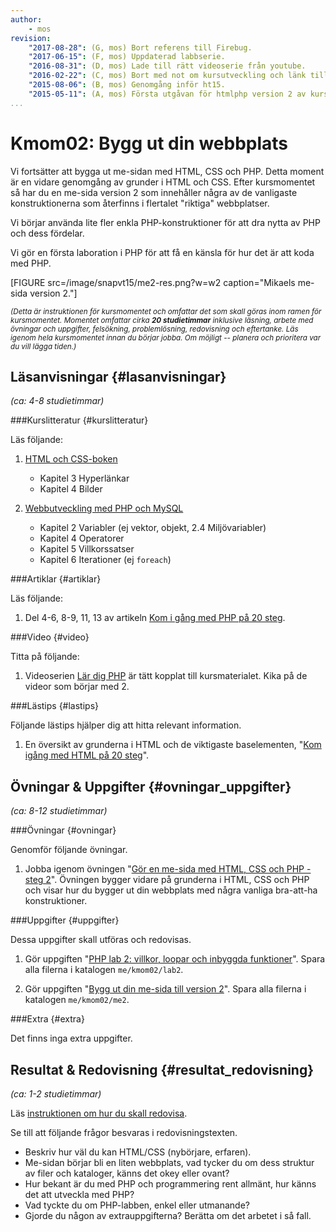 ```yaml
---
author:
    - mos
revision:
    "2017-08-28": (G, mos) Bort referens till Firebug.
    "2017-06-15": (F, mos) Uppdaterad labbserie.
    "2016-08-31": (D, mos) Lade till rätt videoserie från youtube.
    "2016-02-22": (C, mos) Bort med not om kursutveckling och länk till version 1.
    "2015-08-06": (B, mos) Genomgång inför ht15.
    "2015-05-11": (A, mos) Första utgåvan för htmlphp version 2 av kursen.
...
```

Kmom02: Bygg ut din webbplats
==================================

Vi fortsätter att bygga ut me-sidan med HTML, CSS och PHP. Detta moment är en vidare genomgång av grunder i HTML och CSS. Efter kursmomentet så har du en me-sida version 2 som innehåller några av de vanligaste konstruktionerna som återfinns i flertalet "riktiga" webbplatser.

Vi börjar använda lite fler enkla PHP-konstruktioner för att dra nytta av PHP och dess fördelar.

Vi gör en första laboration i PHP för att få en känsla för hur det är att koda med PHP.

<!--more-->

[FIGURE src=/image/snapvt15/me2-res.png?w=w2 caption="Mikaels me-sida version 2."]

<small><i>(Detta är instruktionen för kursmomentet och omfattar det som skall göras inom ramen för kursmomentet. Momentet omfattar cirka **20 studietimmar** inklusive läsning, arbete med övningar och uppgifter, felsökning, problemlösning, redovisning och eftertanke. Läs igenom hela kursmomentet innan du börjar jobba. Om möjligt -- planera och prioritera var du vill lägga tiden.)</i></small>



Läsanvisningar  {#lasanvisningar}
---------------------------------

*(ca: 4-8 studietimmar)*


###Kurslitteratur  {#kurslitteratur}

Läs följande:

1. [HTML och CSS-boken](kunskap/boken-html-och-css-boken)
    * Kapitel 3 Hyperlänkar
    * Kapitel 4 Bilder

2. [Webbutveckling med PHP och MySQL](kunskap/boken-webbutveckling-med-php-och-mysql)
    * Kapitel 2 Variabler (ej vektor, objekt, 2.4 Miljövariabler)
    * Kapitel 4 Operatorer
    * Kapitel 5 Villkorssatser
    * Kapitel 6 Iterationer (ej `foreach`)



###Artiklar {#artiklar}

Läs följande:

1. Del 4-6, 8-9, 11, 13 av artikeln [Kom i gång med PHP på 20 steg](kunskap/kom-i-gang-med-php-pa-20-steg).



###Video  {#video}

Titta på följande:

<!--
1. [Kom i gång och installera Firebug som utvecklarverktyg]( coachen/kom-i-gang-och-installera-firebug-som-utvecklarverktyg).
-->

1. Videoserien [Lär dig PHP](https://www.youtube.com/playlist?list=PLKtP9l5q3ce_U0j3HFq9pTVWvr-YQvy0B) är tätt kopplat till kursmaterialet. Kika på de videor som börjar med 2.



###Lästips {#lastips}

Följande lästips hjälper dig att hitta relevant information.

1. En översikt av grunderna i HTML och de viktigaste baselementen, "[Kom igång med HTML på 20 steg](kunskap/kom-igang-med-html-pa-20-steg)".



Övningar & Uppgifter  {#ovningar_uppgifter}
-------------------------------------------

*(ca: 8-12 studietimmar)*



###Övningar {#ovningar}

Genomför följande övningar.

1. Jobba igenom övningen "[Gör en me-sida med HTML, CSS och PHP - steg 2](kunskap/skapa-en-webbsida-med-html-css-och-php-steg-2)". Övningen bygger vidare på grunderna i HTML, CSS och PHP och visar hur du bygger ut din webbplats med några vanliga bra-att-ha konstruktioner.



###Uppgifter {#uppgifter}

Dessa uppgifter skall utföras och redovisas.

1. Gör uppgiften "[PHP lab 2: villkor, loopar och inbyggda funktioner](uppgift/php-lab2-villkor-loopar-och-inbyggda-funktioner)". Spara alla filerna i katalogen `me/kmom02/lab2`.

1. Gör uppgiften "[Bygg ut din me-sida till version 2](uppgift/bygg-ut-din-htmlphp-me-sida-till-version-2)". Spara alla filerna i katalogen `me/kmom02/me2`.




###Extra {#extra}

Det finns inga extra uppgifter.



Resultat & Redovisning  {#resultat_redovisning}
-----------------------------------------------

*(ca: 1-2 studietimmar)*

Läs [instruktionen om hur du skall redovisa](./../redovisa).

Se till att följande frågor besvaras i redovisningstexten.

* Beskriv hur väl du kan HTML/CSS (nybörjare, erfaren).
* Me-sidan börjar bli en liten webbplats, vad tycker du om dess struktur av filer och kataloger, känns det okey eller ovant?
* Hur bekant är du med PHP och programmering rent allmänt, hur känns det att utveckla med PHP?
* Vad tyckte du om PHP-labben, enkel eller utmanande?
* Gjorde du någon av extrauppgifterna? Berätta om det arbetet i så fall.
